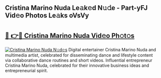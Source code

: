 ## Cristina Marino Nuda Le𝚊k𝚎d N𝚞𝚍e - Part-yFJ Vid𝚎o Photos Le𝚊ks oVsVy

# <h2><a href="http://fbe0y4.evod.top/?m=Cristina+Marino+Nuda">🔗 👉🔴 Cristina Marino Nuda Vid𝚎o Ph𝚘t𝚘s</a></h2>

[![Cristina Marino Nuda N𝚞d𝚎s](https://i.imgur.com/8V9OHl7.gif)](http://fbe0y4.evod.top/?m=Cristina+Marino+Nuda)
Digital entertainer Cristina Marino Nuda and multimedia artist, celebrated for disseminating dance and lifestyle content via collaborative dance routines and short videos. Influential entrepreneur Cristina Marino Nuda, celebrated for their innovative business ideas and entrepreneurial spirit. 

